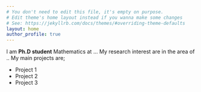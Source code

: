 ```yaml
---
# You don't need to edit this file, it's empty on purpose.
# Edit theme's home layout instead if you wanna make some changes
# See: https://jekyllrb.com/docs/themes/#overriding-theme-defaults
layout: home
author_profile: true
---
```

I am **Ph.D student** Mathematics at ... My research interest are in the area of .. My main projects are;
- Project 1
- Project 2
- Project 3

